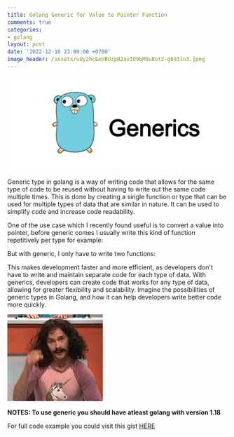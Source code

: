```yaml
---
title: Golang Generic for Value to Pointer Function
comments: true
categories:
- golang
layout: post
date: '2022-12-16 23:00:00 +0700'
image_header: /assets/uUy2hcEeUBUzpB2avIU9bM9u8Gt2-g693in3.jpeg
---
```


![Golang Generic](/assets/uUy2hcEeUBUzpB2avIU9bM9u8Gt2-g693in3.jpeg)

Generic type in golang is a way of writing code that allows for the same type of code to be reused without having to write out the same code multiple times. This is done by creating a single function or type that can be used for multiple types of data that are similar in nature. It can be used to simplify code and increase code readability.

One of the use case which I recently found useful is to convert a value into pointer, before generic comes I usually write this kind of function repetitively per type for example:

<code data-gist-id="9aa38a3017c597ea5c293b5b27a7444c" data-gist-line="38-82"></code>

But with generic, I only have to write two functions:

<code data-gist-id="9aa38a3017c597ea5c293b5b27a7444c" data-gist-line="84-93"></code>

This makes development faster and more efficient, as developers don't have to write and maintain separate code for each type of data. With generics, developers can create code that works for any type of data, allowing for greater flexibility and scalability. Imagine the possibilities of generic types in Golang, and how it can help developers write better code more quickly.

![magic meme gif](/assets/magic-meme.gif)

**NOTES: To use generic you should have atleast golang with version 1.18**

For full code example you could visit this gist [HERE](https://gist.github.com/insomnius/9aa38a3017c597ea5c293b5b27a7444c)


<script
  type="text/javascript"
  src="/assets/gist-embed.min.js"
></script>
